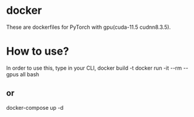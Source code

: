 # docker

These are dockerfiles for PyTorch with gpu(cuda-11.5 cudnn8.3.5).

# How to use?
In order to use this, type in your CLI,
docker build -t <name> <path to Dockerfile>
docker run -it --rm --gpus all <name> bash
  
## or
docker-compose up -d
 
